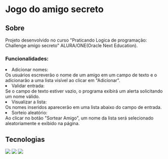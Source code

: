 <h1>Jogo do amigo secreto</h1>

<h2> Sobre</h2>
<p>Projeto desenvolvido no curso "Praticando Logica de programação: Challenge amigo secreto" ALURA/ONE(Oracle Next Education).</p>

<h3>Funcionalidades:</h3>

<u1>
      <li>Adicionar nomes:</li>
      Os usuários escreverão o nome de um amigo em um campo de texto e o adicionarão a uma lista visível ao clicar em "Adicionar".
      <li>Validar entrada:</li>
      Se o campo de texto estiver vazio, o programa exibirá um alerta solicitando um nome válido.
      <li>Visualizar a lista:</li>
      Os nomes inseridos aparecerão em uma lista abaixo do campo de entrada.
      <li>Sorteio aleatório:</li>
      Ao clicar no botão "Sortear Amigo", um nome da lista será selecionado aleatoriamente e exibido na página.
</u1>

##  Tecnologias
<div>
  <img src="https://img.shields.io/badge/HTML-239120?style=for-the-badge&logo=html5&logoColor=white">
  <img src="https://img.shields.io/badge/CSS-239120?&style=for-the-badge&logo=css3&logoColor=white">
  <img src="https://img.shields.io/badge/JavaScript-F7DF1E?style=for-the-badge&logo=javascript&logoColor=black">
</div>
